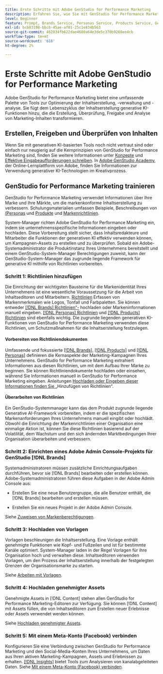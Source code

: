 ```yaml
---
title: Erste Schritte mit Adobe GenStudio for Performance Marketing
description: Erfahren Sie, wie Sie mit GenStudio for Performance Marketing beginnen, um neue Marketing-Inhalte zu generieren, die auf Ihre Marken abgestimmt sind.
level: Beginner
feature: Prompt, Brands Service, Personas Service, Products Service, Generative AI, Guidelines
exl-id: bcb03198-bbcb-45ae-af01-25c1e834b563
source-git-commit: 462834fb622dae4680a64e3de5c370b9268ee4cb
workflow-type: tm+mt
source-wordcount: '616'
ht-degree: 2%

---
```


# Erste Schritte mit Adobe GenStudio for Performance Marketing

Adobe GenStudio for Performance Marketing bietet eine umfassende Palette von Tools zur Optimierung der Inhaltserstellung, -verwaltung und -analyse. Sie fügt dem Lebenszyklus der Inhaltserstellung generative KI-Funktionen hinzu, die die Erstellung, Überprüfung, Freigabe und Analyse von Marketing-Inhalten transformieren.

## Erstellen, Freigeben und Überprüfen von Inhalten

Wenn Sie mit generativen KI-basierten Tools noch nicht vertraut sind oder einfach nur neugierig auf die Kernprinzipien von GenStudio for Performance Marketing sind, finden Sie weitere Informationen unter [Konzepte](concepts.md) und [Effektive Eingabeaufforderungen schreiben](effective-prompts.md). In [Adobe GenStudio Academy](https://learningmanager.adobe.com/genstudioacademy), der Online-Lernplattform von Adobe, finden Sie Informationen zur Verwendung generativer KI-Technologien im Kreativprozess.

## GenStudio for Performance Marketing trainieren

GenStudio for Performance Marketing verwendet Informationen über Ihre Marke und Ihre Märkte, um die markenkonforme Inhaltserstellung zu verbessern. Schulungsmaterialien umfassen Beispiele, Beschreibungen von [ (Personas](/help/user-guide/guidelines/personas.md) und [Produkte](/help/user-guide/guidelines/products.md) und [Markenrichtlinien](/help/user-guide/guidelines/overview.md).

System-Manager richten Adobe GenStudio for Performance Marketing ein, indem sie unternehmensspezifische Informationen eingeben oder hochladen. Diese Vorbereitung stellt sicher, dass Inhaltsredakteure und Mitarbeiter die Funktionen der generativen KI effektiv verwenden können, um Kampagnen-Assets zu erstellen und zu überprüfen. Sobald ein Adobe-Systemadministrator die Produktinstanz Ihres Unternehmens bereitstellt und einem GenStudio-System-Manager Berechtigungen zuweist, kann der GenStudio-System-Manager das zugrunde liegende Framework für generative KI mithilfe von Richtlinien vorbereiten.

### Schritt 1: Richtlinien hinzufügen

Die Einrichtung der wichtigsten Bausteine für die Markenidentität Ihres Unternehmens ist eine wesentliche Voraussetzung für die Arbeit von Inhaltseditoren und Mitarbeitern. [Richtlinien](./guidelines/overview.md) Erfassen von Markenmerkmalen wie Logos, Tonfall und Farbpaletten. Sie können entweder [[!DNL Brands] Richtlinien“-](./guidelines/brands.md) hochladen oder Markeninformationen manuell eingeben. [[!DNL Personas] Richtlinien](./guidelines/personas.md) und [[!DNL Products] Richtlinien](./guidelines/products.md) sind ebenfalls wichtig. Die zugrunde liegenden generativen KI-Funktionen von GenStudio for Performance Marketing verwenden diese Richtlinien, um Schutzmaßnahmen für die Inhaltserstellung festzulegen.

#### Vorbereiten von Richtliniendokumenten

Umfassende und fokussierte [[!DNL Brands]](./guidelines/brands.md), [[!DNL Products]](./guidelines/products.md) und [[!DNL Personas]](./guidelines/personas.md) definieren die Kernaspekte der Marketing-Kampagnen Ihres Unternehmens. GenStudio for Performance Marketing extrahiert Informationen aus diesen Richtlinien, um mit dem Aufbau Ihrer Marke zu beginnen. Sie können Richtliniendokumente hochladen oder einsehen, während Sie Informationen manuell in GenStudio for Performance Marketing eingeben. Anleitungen [ Hochladen oder Eingeben dieser Informationen finden Sie ](./guidelines/overview.md) „Hinzufügen von Richtlinien“.

#### Überarbeiten von Richtlinien

Ein GenStudio-Systemmanager kann das dem Produkt zugrunde liegende Generative AI-Framework vorbereiten, indem er die spezifischen Markenanforderungen Ihres Unternehmens manuell eingibt oder hochlädt. Obwohl die Einrichtung der Markenrichtlinien einer Organisation eine einmalige Aktion ist, können Sie diese Richtlinien basierend auf der Volatilität, dem Wachstum und den sich ändernden Marktbedingungen Ihrer Organisation überarbeiten und verbessern.

### Schritt 2: Einrichten eines Adobe Admin Console-Projekts für GenStudio [!DNL Brands]

Systemadministratoren müssen zusätzliche Einrichtungsaufgaben durchführen, bevor sie [!DNL Brands] bearbeiten oder erstellen können. Adobe-Systemadministratoren führen diese Aufgaben in der Adobe Admin Console aus:

* Erstellen Sie eine neue Benutzergruppe, die alle Benutzer enthält, die [!DNL Brands] bearbeiten und erstellen müssen.

* Erstellen Sie ein neues Projekt in der Adobe Admin Console.

Siehe [Zuweisen von Markenberechtigungen](configure-brand-permissions.md).

### Schritt 3: Hochladen von Vorlagen

Vorlagen beschleunigen die Inhaltserstellung. Eine Vorlage enthält genehmigte Funktionen wie Kopf- und Fußzeilen und ist für bestimmte Kanäle optimiert. System-Manager laden in der Regel Vorlagen für ihre Organisation hoch und verwalten diese. Inhaltseditoren verwenden Vorlagen, um den Prozess der Inhaltserstellung innerhalb der festgelegten Grenzen der Organisationsmarke zu starten.

Siehe [Arbeiten mit Vorlagen](./content/use-templates.md).

### Schritt 4: Hochladen genehmigter Assets

Genehmigte Assets in [!DNL Content] stehen allen GenStudio for Performance Marketing-Editoren zur Verfügung. Sie können [!DNL Content] mit Assets füllen, die von Inhaltseditoren zum Erstellen neuer Erlebnisse oder Assets verwendet werden können.

Siehe [Hochladen genehmigter Assets](./content/manage-assets.md).

### Schritt 5: Mit einem Meta-Konto (Facebook) verbinden

Konfigurieren Sie eine Verbindung zwischen GenStudio for Performance Marketing und den Social-Media-Konten Ihres Unternehmens, um Daten aus Ihren aktiven Marketing-Kampagnen, Assets und Erlebnissen zu erhalten. [[!DNL Insights]](./insights/overview.md) bietet Tools zum Analysieren von kanalabgeleiteten Daten. Siehe [Mit einem Meta-Konto (Facebook) verbinden](./insights/connect-channel.md#meta-ads-connect).
